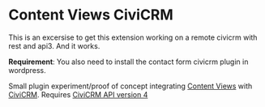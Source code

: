 # Content Views CiviCRM

This is an excersise to get this extension working on a remote civicrm with rest and api3. And it works.

**Requirement**: You also need to install the contact form civicrm plugin in wordpress.

Small plugin experiment/proof of concept integrating [Content Views](https://wordpress.org/plugins/content-views-query-and-display-post-page/) with [CiviCRM](https://civicrm.org).
Requires [CiviCRM API version 4](https://github.com/civicrm/org.civicrm.api4)
